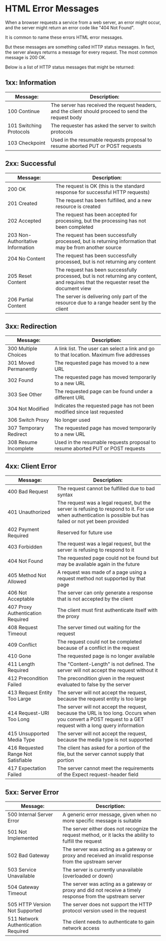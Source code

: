 # HTML Error Messages

When a browser requests a service from a web server, an error might occur, and the server might return an error code like "404 Not Found".

It is common to name these errors HTML error messages.

But these messages are something called HTTP status messages. In fact, the server always returns a message for every request. The most common message is 200 OK.

Below is a list of HTTP status messages that might be returned:

## 1xx: Information
|Message: |	Description:|
|---|---|
|100 Continue |	The server has received the request headers, and the client should proceed to send the request body|
|101 Switching Protocols |	The requester has asked the server to switch protocols|
|103 Checkpoint |	Used in the resumable requests proposal to resume aborted PUT or POST requests|

## 2xx: Successful
|Message: |	Description:|
|---|---|
|200 OK |	The request is OK (this is the standard response for successful HTTP requests)|
|201 Created 	|The request has been fulfilled, and a new resource is created |
|202 Accepted |	The request has been accepted for processing, but the processing has not been completed|
|203 Non-Authoritative Information |	The request has been successfully processed, but is returning information that may be from another source|
|204 No Content |	The request has been successfully processed, but is not returning any content|
|205 Reset Content |	The request has been successfully processed, but is not returning any content, and requires that the requester reset the document view|
|206 Partial Content |	The server is delivering only part of the resource due to a range header sent by the client|

## 3xx: Redirection
|Message: |	Description:|
|---|---|
|300 Multiple Choices |	A link list. The user can select a link and go to that location. Maximum five addresses  |
|301 Moved Permanently |	The requested page has moved to a new URL |
|302 Found |	The requested page has moved temporarily to a new URL |
|303 See Other |	The requested page can be found under a different URL|
|304 Not Modified |	Indicates the requested page has not been modified since last requested|
|306 Switch Proxy |	No longer used|
|307 Temporary Redirect |	The requested page has moved temporarily to a new URL|
|308 Resume Incomplete |	Used in the resumable requests proposal to resume aborted PUT or POST requests|

## 4xx: Client Error
|Message: |	Description:|
|---|---|
|400 Bad Request |	The request cannot be fulfilled due to bad syntax|
|401 Unauthorized |	The request was a legal request, but the server is refusing to respond to it. For use when authentication is possible but has failed or not yet been provided|
|402 Payment Required |	Reserved for future use|
|403 Forbidden |	The request was a legal request, but the server is refusing to respond to it|
|404 Not Found |	The requested page could not be found but may be available again in the future|
|405 Method Not Allowed |	A request was made of a page using a request method not supported by that page|
|406 Not Acceptable |	The server can only generate a response that is not accepted by the client|
|407 Proxy Authentication Required |	The client must first authenticate itself with the proxy|
|408 Request Timeout |	The server timed out waiting for the request|
|409 Conflict |	The request could not be completed because of a conflict in the request|
|410 Gone |	The requested page is no longer available|
|411 Length Required |	The "Content-Length" is not defined. The server will not accept the request without it |
|412 Precondition Failed |	The precondition given in the request evaluated to false by the server|
|413 Request Entity Too Large |	The server will not accept the request, because the request entity is too large|
|414 Request-URI Too Long |	The server will not accept the request, because the URL is too long. Occurs when you convert a POST request to a GET request with a long query information |
|415 Unsupported Media Type |	The server will not accept the request, because the media type is not supported |
|416 Requested Range Not Satisfiable |	The client has asked for a portion of the file, but the server cannot supply that portion|
|417 Expectation Failed |	The server cannot meet the requirements of the Expect request-header field|

## 5xx: Server Error
|Message: |	Description:|
|---|---|
|500 Internal Server Error |	A generic error message, given when no more specific message is suitable|
|501 Not Implemented |	The server either does not recognize the request method, or it lacks the ability to fulfill the request|
|502 Bad Gateway |	The server was acting as a gateway or proxy and received an invalid response from the upstream server|
|503 Service Unavailable |	The server is currently unavailable (overloaded or down)|
|504 Gateway Timeout |	The server was acting as a gateway or proxy and did not receive a timely response from the upstream server|
|505 HTTP Version Not Supported |	The server does not support the HTTP protocol version used in the request|
|511 Network Authentication Required |	The client needs to authenticate to gain network access|
